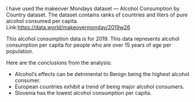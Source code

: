 
I have used the makeover Mondays dataset — Alcohol Consumption by Country dataset. The dataset contains ranks of countries and liters of pure alcohol consumed per capita.
Link:https://data.world/makeovermonday/2019w26


This alcohol consumption data is for 2019. This data represents alcohol consumption per capita for people who are over 15 years of age per population.


Here are the conclusions from the analysis:
- Alcohol’s effects can be detrimental to Benign being the highest alcohol consumer.
- European countries exhibit a trend of being major alcohol consumers.
- Slovenia has the lowest alcohol consumption per capita.


